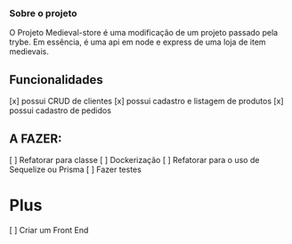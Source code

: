 ### Sobre o projeto

O Projeto Medieval-store é uma modificação de um projeto passado pela trybe.
Em essência, é uma api em node e express de uma loja de item medievais.

## Funcionalidades

[x] possui CRUD de clientes
[x] possui cadastro e listagem de produtos
[x] possui cadastro de pedidos

## A FAZER:

[ ] Refatorar para classe
[ ] Dockerização
[ ] Refatorar para o uso de Sequelize ou Prisma
[ ] Fazer testes

# Plus

[ ] Criar um Front End
